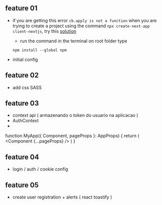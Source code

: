 ## feature 01
- if you are getting this error `cb.apply is not a function` when you are trying to create a project using the command `npx create-next-app client-nextjs`, try this [solution](https://stackoverflow.com/questions/67315860/npm-err-cb-apply-is-not-a-function-elementary-os)
    - run the command in the terminal on root folder type
    ```
    npm install --global npm
    ```

- initial config

## feature 02
- add css SASS

## feature 03 
- context api ( armazenando o token do usuario na aplicacao )
- AuthContext
- 
function MyApp({ Component, pageProps }: AppProps) {
  return (
    <AuthProvider>
      <Component {...pageProps} />
    </AuthProvider>
  )
}

## feature 04 
- login / auth / cookie config

## feature 05
- create user registration + alerts ( react toastify )